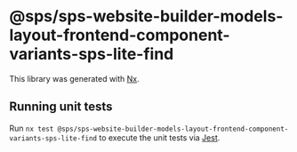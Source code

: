 # @sps/sps-website-builder-models-layout-frontend-component-variants-sps-lite-find

This library was generated with [Nx](https://nx.dev).

## Running unit tests

Run `nx test @sps/sps-website-builder-models-layout-frontend-component-variants-sps-lite-find` to execute the unit tests via [Jest](https://jestjs.io).
